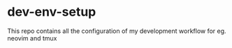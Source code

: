 # dev-env-setup
This repo contains all the configuration of my development workflow for eg. neovim and tmux
